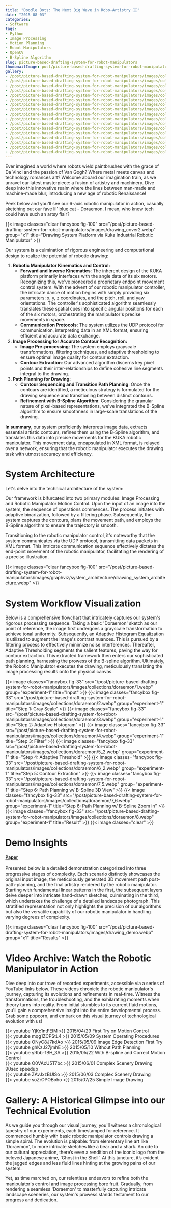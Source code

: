 ```yaml
---
title: "Doodle Bots: The Next Big Wave in Robo-Artistry 🎨🤖"
date: "2015-08-03"
categories:
- Software
tags:
- Python
- Image Processing
- Motion Planning
- Robot Manipulators
- OpenCV
- B-Spline Algorithm
slug: picture-based-drafting-system-for-robot-manipulators
thumbnailImage: post/picture-based-drafting-system-for-robot-manipulators/images/drawing_cover2.webp
gallery:
- /post/picture-based-drafting-system-for-robot-manipulators/images/collections/20150430_first_controller_testing.webp "2015/04/30 First Manipulator Controller Testing"
- /post/picture-based-drafting-system-for-robot-manipulators/images/collections/20150508_小叮噹.webp "2015/05/08 First Picture Drawing Testing"
- /post/picture-based-drafting-system-for-robot-manipulators/images/collections/20150509_bear.webp "2015/05/09 Rilakkuma"
- /post/picture-based-drafting-system-for-robot-manipulators/images/collections/20150509_ghost_in_the_shell.webp "2015/0509 Ghost in the Shell"
- /post/picture-based-drafting-system-for-robot-manipulators/images/collections/20150509_shark.webp "2015/05/09 Shark"
- /post/picture-based-drafting-system-for-robot-manipulators/images/collections/20150510_mother_day.webp "2015/05/10 Mother's Day"
- /post/picture-based-drafting-system-for-robot-manipulators/images/collections/20150521_B_spline.webp "2015/05/21 B-Spine Proof of Concept"
- /post/picture-based-drafting-system-for-robot-manipulators/images/collections/20150522_戳點.webp "2015/05/22 With More Drawing Pressure Testing"
- /post/picture-based-drafting-system-for-robot-manipulators/images/collections/20150524_B_spline_1.webp "2015/05/24 B-Spine Parameter Tuning - 1"
- /post/picture-based-drafting-system-for-robot-manipulators/images/collections/20150524_B_spline_2.webp "2015/05/24 B-Spine Parameter Tuning - 2"
- /post/picture-based-drafting-system-for-robot-manipulators/images/collections/20150525_without_canny_pic.webp "2015/05/25 Image Edge Detection Testing"
- /post/picture-based-drafting-system-for-robot-manipulators/images/collections/20150526_KUKA_風景.webp "2015/05/26 Scenery Testing"
- /post/picture-based-drafting-system-for-robot-manipulators/images/collections/20150529_name.webp "2015/05/29 Say My Name !!!"
- /post/picture-based-drafting-system-for-robot-manipulators/images/collections/20150601_校長.webp "2015/06/01 More Scenery Testing"
- /post/picture-based-drafting-system-for-robot-manipulators/images/collections/20150613_手稿_結果.webp "2015/06/13 Sketch Testing"
- /post/picture-based-drafting-system-for-robot-manipulators/images/collections/20150613_機械揮毫_結果.webp "2015/06/13 Simple Lines Checking"
- /post/picture-based-drafting-system-for-robot-manipulators/images/collections/20150626_trollface.webp "2015/06/26 Have More Fun, Yooooooo"
---
```


<!-- for peek -->
Ever imagined a world where robots wield paintbrushes with the grace of Da Vinci and the passion of 
Van Gogh? Where metal meets canvas and technology romances art? Welcome aboard our imagination train, 
as we unravel our latest masterpiece: a fusion of artistry and machinery. Dive deep into this 
innovative realm where the lines between man-made and machine-made blur, introducing a new age of 
robotic Renaissance!

<!--more-->
Peek below and you'll see our 6-axis robotic manipulator in action, casually sketching out our fave 
lil' blue cat - Doraemon. I mean, who knew tech could have such an artsy flair? 

{{< image classes="clear fancybox fig-100" src="/post/picture-based-drafting-system-for-robot-manipulators/images/drawing_cover2.webp" group="x1" title="Drawing System Platform via Kuka Industrial Robotic Manipulator" >}}


Our system is a culmination of rigorous engineering and computational design to realize the 
potential of robotic drawing:
1. **Robotic Manipulator Kinematics and Control:**
    - **Forward and Inverse Kinematics**: 
The inherent design of the KUKA platform primarily interfaces with the angle data of its six motors. 
Recognizing this, we've pioneered a proprietary endpoint movement control system. With the advent 
of our robotic manipulator controller, the intricate dance of motion begins with simply providing 
six parameters: x, y, z coordinates, and the pitch, roll, and yaw orientations. The controller's 
sophisticated algorithm seamlessly translates these spatial cues into specific angular positions 
for each of the six motors, orchestrating the manipulator's precise movements in space.
    - **Communication Protocols**: 
The system utilizes the UDP protocol for communication, interpreting data in an XML format, 
ensuring efficient and accurate data exchange.
1. **Image Processing for Accurate Contour Recognition:**
    - **Image Pre-processing**: 
The system employs grayscale transformations, filtering techniques, and adaptive thresholding to 
ensure optimal image quality for contour extraction.
    - **Contour Extraction**: 
Our advanced algorithm discerns key pixel points and their inter-relationships to define cohesive 
line segments integral to the drawing.
1. **Path Planning for Drawing:**
    - **Contour Sequencing and Transition Path Planning**: 
Once the contours are identified, a meticulous strategy is formulated for the drawing sequence and 
transitioning between distinct contours.
    - **Refinement with B-Spline Algorithm**: 
Considering the granular nature of pixel-based representations, we've integrated the B-Spline 
algorithm to ensure smoothness in large-scale translations of the drawing.

**In summary**, 
our system proficiently interprets image data, extracts essential artistic contours, refines them 
using the B-Spline algorithm, and translates this data into precise movements for the KUKA robotic 
manipulator. This movement data, encapsulated in XML format, is relayed over a network, ensuring 
that the robotic manipulator executes the drawing task with utmost accuracy and efficiency.


# System Architecture 
Let's delve into the technical architecture of the system:

Our framework is bifurcated into two primary modules: Image Processing and Robotic Manipulator 
Motion Control. Upon the input of an image into the system, the sequence of operations commences. 
The process initiates with adaptive binarization, followed by a filtering phase. Subsequently, 
the system captures the contours, plans the movement path, and employs the B-Spline algorithm to 
ensure the trajectory is smooth.

Transitioning to the robotic manipulator control, it's noteworthy that the system communicates via 
the UDP protocol, transmitting data packets in XML format. This intricate communication sequence 
effectively dictates the end-point movement of the robotic manipulator, facilitating the rendering 
of a precise illustration.

{{< image classes="clear fancybox fig-100" src="/post/picture-based-drafting-system-for-robot-manipulators/images/graphviz/system_architecture/drawing_system_architecture.webp" >}}

# System Workflow Visualization
Below is a comprehensive flowchart that intricately captures our system's rigorous processing 
sequence. Taking a basic 'Doraemon' sketch as our point of reference, the image first undergoes a 
grayscale transformation to achieve tonal uniformity. Subsequently, an Adaptive Histogram 
Equalization is utilized to augment the image's contrast nuances. This is pursued by a filtering 
process to effectively minimize noise interferences. Thereafter, Adaptive Thresholding segments the 
salient features, paving the way for contour extraction. This extracted framework then enters our 
sophisticated path planning, harnessing the prowess of the B-spline algorithm. Ultimately, the 
Robotic Manipulator executes the drawing, meticulously translating the image processing results 
onto the physical canvas.

{{< image classes="fancybox fig-33" src="/post/picture-based-drafting-system-for-robot-manipulators/images/collections/doraemon/1.webp" group="experiment-1" title="Input" >}}
{{< image classes="fancybox fig-33" src="/post/picture-based-drafting-system-for-robot-manipulators/images/collections/doraemon/2.webp" group="experiment-1" title="Step 1: Gray Scale" >}}
{{< image classes="fancybox fig-33" src="/post/picture-based-drafting-system-for-robot-manipulators/images/collections/doraemon/3.webp" group="experiment-1" title="Step 2: Adaptive Histogram" >}}
{{< image classes="fancybox fig-33" src="/post/picture-based-drafting-system-for-robot-manipulators/images/collections/doraemon/4.webp" group="experiment-1" title="Step 3: Filter" >}}
{{< image classes="fancybox fig-33" src="/post/picture-based-drafting-system-for-robot-manipulators/images/collections/doraemon/5_2.webp" group="experiment-1" title="Step 4: Adaptive Threshold" >}}
{{< image classes="fancybox fig-33" src="/post/picture-based-drafting-system-for-robot-manipulators/images/collections/doraemon/6_2.webp" group="experiment-1" title="Step 5: Contour Extraction" >}}
{{< image classes="fancybox fig-33" src="/post/picture-based-drafting-system-for-robot-manipulators/images/collections/doraemon/7_5.webp" group="experiment-1" title="Step 6: Path Planning w/ B-Spline 3D View" >}}
{{< image classes="fancybox fig-33" src="/post/picture-based-drafting-system-for-robot-manipulators/images/collections/doraemon/7_6.webp" group="experiment-1" title="Step 6: Path Planning w/ B-Spline Zoom in" >}}
{{< image classes="fancybox fig-33" src="/post/picture-based-drafting-system-for-robot-manipulators/images/collections/doraemon/8.webp" group="experiment-1" title="Result" >}}
{{< image classes="clear" >}}


# Demo Insights
<h4 class='text-left'>
    <a href='/post/picture-based-drafting-system-for-robot-manipulators/files/20150803_GuanTingLi_paper.pdf'>Paper</a>
</h4>

Presented below is a detailed demonstration categorized into three progressive stages of complexity. 
Each scenario distinctly showcases the original input image, the meticulously generated 3D movement 
path post-path-planning, and the final artistry rendered by the robotic manipulator. Starting with 
fundamental linear patterns in the first, the subsequent layers delve deeper into intricate 
hand-drawn sketches, culminating in the third, which undertakes the challenge of a detailed 
landscape photograph. This stratified representation not only highlights the precision of our 
algorithms but also the versatile capability of our robotic manipulator in handling varying 
degrees of complexity.

{{< image classes="clear fancybox fig-100" src="/post/picture-based-drafting-system-for-robot-manipulators/images/drawing_demo.webp" group="x1" title="Results" >}}


# Video Archive: Watch the Robotic Manipulator in Action
Dive deep into our trove of recorded experiments, accessible via a series of YouTube links below. 
These videos chronicle the robotic manipulator's journey, capturing its evolutions and refinements 
in real-time. Witness the transformations, the troubleshooting, and the exhilarating moments when 
theory turns into reality. From initial stumbles to its current fluid motions, you'll gain a 
comprehensive insight into the entire developmental process. Grab some popcorn, and embark on 
this visual journey of technological evolution with us!

<div class="yt-grid-container">
    <div>{{< youtube YjKc1ntFEIM >}} 2015/04/29 First Try on Motion Control</div>
    <div>{{< youtube mqg1ZCPStL4 >}} 2015/05/09 System Operating Procedures</div>
    <div>{{< youtube ONyC8J7kdAo >}} 2015/05/09 Image Edge Detection First Try</div>
    <div>{{< youtube ghKzJ27jmhE >}} 2015/05/10 Without Path Planning</div>
    <div>{{< youtube yRbb-1BH_3A >}} 2015/05/22 With B-spline and Correct Motion Control</div>
    <div>{{< youtube O0VAcU5T7bc >}} 2015/06/01 Complex Scenery Drawing 90sec speedup</div>
    <div>{{< youtube ZAvJxzBUlSo >}} 2015/06/03 Complex Scenery Drawing</div>
    <div>{{< youtube soZrOPOBoho >}} 2015/07/25 Simple Image Drawing</div>
</div>


# Gallery: A Historical Glimpse into our Technical Evolution
As we guide you through our visual journey, you'll witness a chronological tapestry of our 
experiments, each timestamped for reference. It commenced humbly with basic robotic manipulator 
controls drawing a simple spiral. The evolution is palpable: from elementary line art like 
'Doraemon', to more intricate sketches like a bear and a shark. An ode to our cultural 
appreciation, there’s even a rendition of the iconic logo from the beloved Japanese anime, 
'Ghost in the Shell'. At this juncture, it’s evident the jagged edges and less fluid lines hinting 
at the growing pains of our system.

Yet, as time marched on, our relentless endeavors to refine both the manipulator's control and 
image processing bore fruit. Gradually, from rendering a seamless 'Doraemon' to masterfully 
capturing intricate landscape sceneries, our system's prowess stands testament to our progress 
and dedication.

